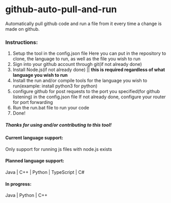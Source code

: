 # github-auto-pull-and-run
Automatically pull github code and run a file from it every time a change is made on github. 

### Instructions:
1. Setup the tool in the config.json file
  Here you can put in the repository to clone, the language to run, as well as the file you wish to run
2. Sign into your github account through git(if not already done)
3. Install Node.js(if not already done) || __this is required regardless of what language you wish to run__
4. Install the run and/or compile tools for the language you wish to run(example: install python3 for python)
5. configure github for post requests to the port you specified(for github listening) in the config.json file
  If not already done, configure your router for port forwarding
6. Run the run.bat file to run your code
7. Done!

##### Thanks for using and/or contributing to this tool!

#### Current language support:
Only support for running js files with node.js exists

#### Planned language support:
Java |
C++ |
Python |
TypeScript |
C#

#### In progress:
Java |
Python |
C++ 
